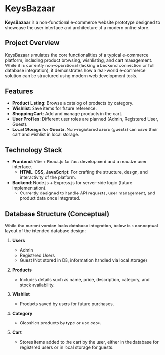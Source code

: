 # KeysBazaar

**KeysBazaar** is a non-functional e-commerce website prototype designed to showcase the user interface and architecture of a modern online store.

## Project Overview

KeysBazaar simulates the core functionalities of a typical e-commerce platform, including product browsing, wishlisting, and cart management. While it is currently non-operational (lacking a backend connection or full database integration), it demonstrates how a real-world e-commerce solution can be structured using modern web development tools.

## Features

- **Product Listing**: Browse a catalog of products by category.
- **Wishlist**: Save items for future reference.
- **Shopping Cart**: Add and manage products in the cart.
- **User Profiles**: Different user roles are planned (Admin, Registered User, Guest).
- **Local Storage for Guests**: Non-registered users (guests) can save their cart and wishlist in local storage.

## Technology Stack

- **Frontend**: Vite + React.js for fast development and a reactive user interface.
  - **HTML, CSS, JavaScript**: For crafting the structure, design, and interactivity of the platform.
- **Backend**: Node.js + Express.js for server-side logic (future implementation).
  - Currently designed to handle API requests, user management, and product data once integrated.
  
## Database Structure (Conceptual)

While the current version lacks database integration, below is a conceptual layout of the intended database design:

1. **Users**
   - Admin
   - Registered Users
   - Guest (Not stored in DB, information handled via local storage)

2. **Products**
   - Includes details such as name, price, description, category, and stock availability.
  
3. **Wishlist**
   - Products saved by users for future purchases.
   
4. **Category**
   - Classifies products by type or use case.

5. **Cart**
   - Stores items added to the cart by the user, either in the database for registered users or in local storage for guests.